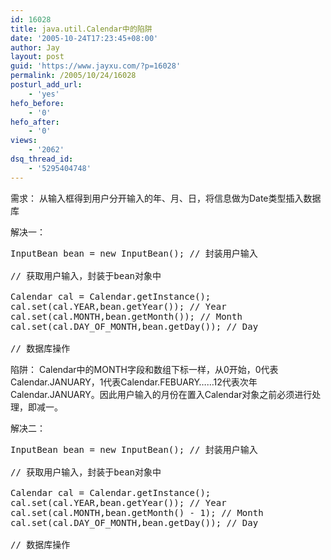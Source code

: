 ```yaml
---
id: 16028
title: java.util.Calendar中的陷阱
date: '2005-10-24T17:23:45+08:00'
author: Jay
layout: post
guid: 'https://www.jayxu.com/?p=16028'
permalink: /2005/10/24/16028
posturl_add_url:
    - 'yes'
hefo_before:
    - '0'
hefo_after:
    - '0'
views:
    - '2062'
dsq_thread_id:
    - '5295404748'
---
```


需求：
从输入框得到用户分开输入的年、月、日，将信息做为Date类型插入数据库

解决一：
<pre lang="java" class="">InputBean bean = new InputBean(); // 封装用户输入

// 获取用户输入，封装于bean对象中

Calendar cal = Calendar.getInstance();
cal.set(cal.YEAR,bean.getYear()); // Year
cal.set(cal.MONTH,bean.getMonth()); // Month
cal.set(cal.DAY_OF_MONTH,bean.getDay()); // Day

// 数据库操作</pre>
陷阱：
Calendar中的MONTH字段和数组下标一样，从0开始，0代表Calendar.JANUARY，1代表Calendar.FEBUARY……12代表次年Calendar.JANUARY。因此用户输入的月份在置入Calendar对象之前必须进行处理，即减一。

解决二：
<pre lang="java">InputBean bean = new InputBean(); // 封装用户输入

// 获取用户输入，封装于bean对象中

Calendar cal = Calendar.getInstance();
cal.set(cal.YEAR,bean.getYear()); // Year
cal.set(cal.MONTH,bean.getMonth() - 1); // Month
cal.set(cal.DAY_OF_MONTH,bean.getDay()); // Day

// 数据库操作</pre>